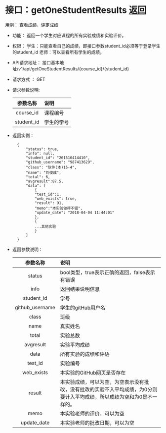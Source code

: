 # 接口：getOneStudentResults  [返回](../README.md)
用例： [查看成绩](../yongli/查看成绩.md)，[评定成绩](../yongli/评定成绩.md)

- 功能：
    返回一个学生对应课程的所有实验成绩和实验评价。
    
- 权限：
    学生：只能查看自己的成绩，即接口参数student_id必须等于登录学生的student_id
    老师：可以查看所有学生的成绩。
    
- API请求地址： 
    接口基本地址/v1/api/getOneStudentResults/{course_id}/{student_id}

- 请求方式 ：
    GET

- 请求参数说明:        

  |参数名称|说明|
  |:---------:|:--------------------------------------------------------|      
  |course_id|课程编号|
  |student_id|学生的学号|
    
- 返回实例：

        {         
            "status": true,
            "info": null,    
            "student_id": "201510414410", 
            "github_username": "987413629", 
            "class": "软件(本)15-4", 
            "name": "刘俊成", 
            "total": 6,
            "avgresult":87.5,       
            "data": [
                {
                "test_id":1,
                "web_exists": true, 
                "result": 91, 
                "memo":"本实验做得不错",
                "update_date": "2018-04-04 11:44:01"
                }, 
                {
                ...其他实验
                }
            ] 
        }
 
- 返回参数说明：    
 
  |参数名称|说明|
  |:---------:|:--------------------------------------------------------|      
  |status|bool类型，true表示正确的返回，false表示有错误|
  |info|返回结果说明信息|
  |student_id|学号|
  |github_username|学生的gitHub用户名|
  |class|班级|
  |name|真实姓名|   
  |total|实验总数|
  |avgresult|实验平均成绩|   
  |data|所有实验的成绩和评语|
  |test_id|实验编号|
  |web_exists|本实验的GitHub网页是否存在|
  |result|本实验成绩，可以为空，为空表示没有批改，没有批改的实验不入平均成绩，为0分则要计入平均成绩，所以成绩为空和为0是不一样的。|
  |memo|本实验老师的评价，可以为空|
  |update_date|本实验老师的批改日期，可以为空|
